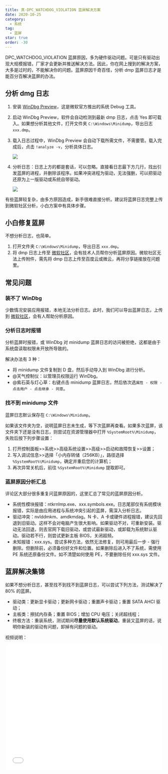 ```yaml
---
title: 真·DPC_WATCHDOG_VIOLATION 蓝屏解决方案
date: 2020-10-25
category:
  - 系统
tag:
  - 蓝屏
star: true
order: -30
---
```


DPC_WATCHDOG_VIOLATION 蓝屏原因，多为硬件驱动问题。可是只有驱动出现大规模报错，厂家才会更新并推送解决方法。因此，你在网上搜到的解决方案，大多是过时的，不能解决你的问题。蓝屏原因千奇百怪，分析 dmp 蓝屏日志才是能百分百解决蓝屏的办法。

## 分析 dmg 日志

1. 安装 [WinDbg Preview](https://www.microsoft.com/zh-cn/p/windbg/9pgjgd53tn86?rtc=1&activetab=pivot:overviewtab)，这是微软官方推出的系统 Debug 工具。
2. 启动 WinDbg Preview，软件会自动检测到最新 dmp 日志，点击 Yes 即可载入。如果想分析其他文件，打开文件夹 `C:\Windows\Minidump`，导出日志 `xxx.dmp`。
3. 载入日志过程中，WinDbg Preview 会自动下载所需文件，不需要管。载入完成后，点击 `!analyze -v`，分析具体日志。

   ![](http://tc.seoipo.com/20201025223307.png)

4. 分析日志：日志上方的都是套话，可以忽略。直接看日志最下方几行，找出引发蓝屏的进程，并删除该程序。如果冲突进程为驱动，无法强删，可以把驱动还原为上一版驱动或系统自带驱动。

   ![](http://tc.seoipo.com/20201025224308.png)

有些蓝屏较复杂，由多方原因造成，新手很难直接分析。建议将蓝屏日志完整上传到微软社区分析，小白方案中有具体步骤。

## 小白修复蓝屏

不想分析日志，也简单。

1. 打开文件夹 `C:\Windows\Minidump`，导出日志 `xxx.dmp`。
2. 将 dmp 日志上传至 [微软社区](https://answers.microsoft.com/zh-hans/newthread?threadtype=Questions&cancelurl=/zh-hans/windows/forum&forum=windows&filter=)，会有技术人员帮你分析蓝屏原因。微软社区无法上传附件，需先将 dmp 日志上传至百度云或微云，再将分享链接放在问题里。

## 常见问题

### 装不了 WinDbg

少数情况安装应用报错，本地无法分析日志。此时，我们可以导出蓝屏日志，上传到 [微软社区](https://answers.microsoft.com/zh-hans/newthread?threadtype=Questions&cancelurl=/zh-hans/windows/forum&forum=windows&filter=)，会有人帮助分析原因。

### 分析日志时报错

分析蓝屏时报错，或 WinDbg 对 minidump 蓝屏日志的访问被拒绝，这都是由于系统盘读取权限未开放所导致的。

解决办法有 3 种：

- 将 minidump 文件复制到 D 盘，然后手动导入到 WinDbg 进行分析。
- @天气控制仪：以管理员权限运行 WinDbg。
- @紫石英与灯心草：右键点击 minidump 蓝屏日志，然后依次选`属性 - 权限 - 点击用户 - 点击继承 - 同意`。

### 找不到 minidump 文件

蓝屏日志默认保存在 `C:\Windows\Minidump`。

如果该文件夹为空，说明蓝屏日志未生成，等下次蓝屏再查看。如果多次蓝屏，该文件夹下还是没有日志，则尝试在资源管理器中打开 `%SystemRoot%\Minidump`，失败后按下列步骤设置：

1. 打开控制面板>>系统>>高级系统设置>>高级>>启动和故障恢复>>设置；
2. 写入调试信息>>选择「小内存转储（256KB）」，路径选择 `%SystemRoot%\Minidump`，确定并重启您的计算机；
3. 再次异常关机后，前往 `%SystemRoot%\Minidump` 提取即可。

### 蓝屏原因分析汇总

评论区大部分很多重复问蓝屏原因的，这里汇总了常见的蓝屏原因分析。

- 系统性模块报错：ntkrnlmp.exe、xxx.symbols.exe。日志尾部仅有系统模块报错，实际是由应用进程与系统冲突引起的蓝屏，需深入分析日志。
- 驱动冲突：nvlddmkm、amdkmdag。N 卡、A 卡或硬件进程报错，建议先回退到旧驱动。这样不会对电脑产生很大影响。如果驱动不对，可重新安装。驱动无法回退，则去官网下载旧驱动，或尝试最新驱动，或卸载为系统默认驱动。驱动若不行，则尝试更新主板 BIOS，关闭超频。
- 未知报错：xxx.sys。尝试多种方法，依然无法修复，则可用最后一步 - 强行删除。但删除前，必须备份好文件和位置。如果删除后进入不了系统，需使用 PE 系统还原备份文件。如不清楚如何使用 PE，不要删除任何 xxx.sys 文件。

## 蓝屏解决集锦

如果不想分析日志，甚至找不到找不到蓝屏日志，可以尝试下列方法，测试解决了 80% 的蓝屏。

- 驱动类：更新显卡驱动；更新网卡驱动；重置声卡驱动；重置 SATA AHCI 驱动；
- 主板类：擦拭内存条；重置 BIOS；增加 CPU 电压；关闭超线程；
- 终极方法：重装系统，测试期间**尽量使用默认系统驱动**。重装又蓝屏的话，说明你新装的驱动有问题，卸掉有问题的驱动。

视频说明：
<iframe height=400 width=100% src="//player.bilibili.com/player.html?aid=627539890&bvid=BV1jt4y1i7C8&cid=249655764&page=1" scrolling="no" border="0" frameborder="no" framespacing="0" allowfullscreen="true"> </iframe>
